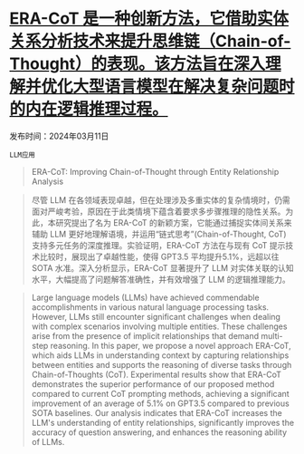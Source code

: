 # [ERA-CoT 是一种创新方法，它借助实体关系分析技术来提升思维链（Chain-of-Thought）的表现。该方法旨在深入理解并优化大型语言模型在解决复杂问题时的内在逻辑推理过程。](https://arxiv.org/abs/2403.06932)

发布时间：2024年03月11日

`LLM应用`

> ERA-CoT: Improving Chain-of-Thought through Entity Relationship Analysis

> 尽管 LLM 在各领域表现卓越，但在处理涉及多重实体的复杂情境时，仍需面对严峻考验，原因在于此类情境下蕴含着要求多步骤推理的隐性关系。为此，本研究提出了名为 ERA-CoT 的新颖方案，它能通过捕捉实体间关系来辅助 LLM 更好地理解语境，并运用“链式思考”(Chain-of-Thought, CoT) 支持多元任务的深度推理。实验证明，ERA-CoT 方法在与现有 CoT 提示技术比较时，展现出了卓越性能，使得 GPT3.5 平均提升5.1\%，远超以往 SOTA 水准。深入分析显示，ERA-CoT 显著提升了 LLM 对实体关联的认知水平，大幅提高了问题解答准确性，并有效增强了 LLM 的逻辑推理能力。

> Large language models (LLMs) have achieved commendable accomplishments in various natural language processing tasks. However, LLMs still encounter significant challenges when dealing with complex scenarios involving multiple entities. These challenges arise from the presence of implicit relationships that demand multi-step reasoning. In this paper, we propose a novel approach ERA-CoT, which aids LLMs in understanding context by capturing relationships between entities and supports the reasoning of diverse tasks through Chain-of-Thoughts (CoT). Experimental results show that ERA-CoT demonstrates the superior performance of our proposed method compared to current CoT prompting methods, achieving a significant improvement of an average of 5.1\% on GPT3.5 compared to previous SOTA baselines. Our analysis indicates that ERA-CoT increases the LLM's understanding of entity relationships, significantly improves the accuracy of question answering, and enhances the reasoning ability of LLMs.